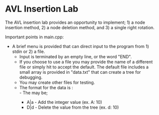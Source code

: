  

# **AVL Insertion Lab**

The AVL insertion lab provides an opportunity to implement; 1) a node insertion method, 2) a node deletion method, and 3) a single right rotation.

Important points in main.cpp:

- A brief menu is provided that can direct input to the program from 1) stdin or 2) a file.  
    - Input is terminated by an empty line, or the word "END".
    - If you choose to use a file you may provide the name of a different file or simply hit <enter> to accept the default.   The default file includes a small array is provided in "data.txt" that can create a tree for debugging.  
    -    You may create other files for testing.
    -    The format for the data is <operation>:<data>  
        -    The <operation> may be;  
            - A|a - Add the integer value (ex. A: 10)
            - D|d - Delete the value from the tree (ex. d: 10)
